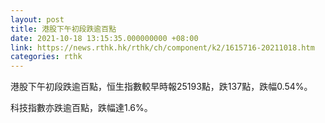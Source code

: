 ```yaml
---
layout: post
title: 港股下午初段跌逾百點
date: 2021-10-18 13:15:35.000000000 +08:00
link: https://news.rthk.hk/rthk/ch/component/k2/1615716-20211018.htm
categories: rthk
---
```


港股下午初段跌逾百點，恒生指數較早時報25193點，跌137點，跌幅0.54%。

科技指數亦跌逾百點，跌幅達1.6%。
